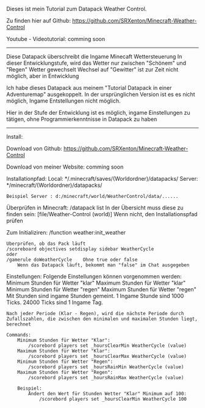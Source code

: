 Dieses ist mein Tutorial zum Datapack Weather Control.

Zu finden hier auf Github: https://github.com/SRXenton/Minecraft-Weather-Control

Youtube - Videotutorial: comming soon

----------------------------------------------------------------

Diese Datapack überschreibt die Ingame Minecaft Wettersteuerung
In dieser Entwicklungstufe, wird das Wetter nur zwischen "Schönem" und "Regen" Wetter gewechselt
Wechsel auf "Gewitter" ist zur Zeit nicht möglich, aber in Entwicklung

Ich habe dieses Datapack aus meinem "Tutorial Datapack in einer Adventuremap" ausgekoppelt. In der ursprünglichen Version ist es es nicht möglich, Ingame Entstellungen nicht möglich.

Hier in der Stufe der Entwicklung ist es möglich, ingame Einstellungen zu tätigen, ohne Programmierkenntnisse in Datapack zu haben



----------------------------------------------------------------

Install:

Download von Github: https://github.com/SRXenton/Minecraft-Weather-Control

Download von meiner Website: comming soon


Installationpfad: 
    Local: */.minecraft/saves/(Worldordner)/datapacks/
    Server: */minecraft/(Worldordner)/datapacks/

    Beispiel Server : d:/minecraft/world/WeatherControl/data/...... 

Überprüfen in Minecraft:
    /datapack list
    In der Übersicht muss diese zu finden sein: [file/Weather-Control (world)]
    Wenn nicht, den Installationspfad prüfen

Zum Initializiren:
    /function weather:init_weather

    Überprüfen, ob das Pack läuft
    /scoreboard objectives setdisplay sidebar WeatherCycle
    oder
    /gamerule doWeatherCycle    Ohne true oder false
        Wenn das Datapack läuft, bekommt man "false" im Chat ausgegeben

Einstellungen:
    Folgende Einstellungen können vorgenommen werden:
    Minimum Stunden für Wetter "klar"
    Maximum Stunden für Wetter "klar"
    Minimum Stunden für Wetter "regen"
    Maximum Stunden für Wetter "regen"
    Mit Stunden sind ingame Stunden gemeint. 1 Ingame Stunde sind 1000 Ticks. 24000 Ticks sind 1 Ingame Tag.
    
    Nach jeder Periode (Klar - Regen), wird die nächste Periode durch Zufallszahlen, die zwischen den minimalen und maximalen Stunden liegt, berechnet

    Commands:
        Minimum Stunden für Wetter "Klar":
            /scorebord players set _hoursClearMin WeatherCycle (value)
        Maximum Stunden für Wetter "Klar": 
            /scorebord players set _hoursClearMax WeatherCycle (value)
        Minimum Stunden für Wetter "Regen":
            /scorebord players set _hoursRainMin WeatherCycle (value)
        Maximum Stunden für Wetter "Regen": 
            /scorebord players set _hoursRainMax WeatherCycle (value)
        
        Beispiel:
            Ändert den Wert für Stunden Wetter "Klar" Minimum auf 100:
                /scorebord players set _hoursClearMin WeatherCycle 100

                